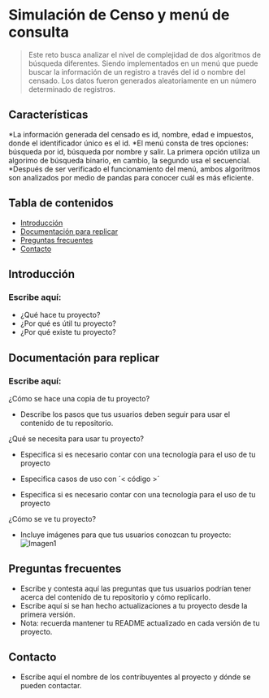 # Simulación de Censo y menú de consulta
> Este reto busca analizar el nivel de complejidad de dos algoritmos de búsqueda diferentes. Siendo implementados en un menú que puede buscar la información de un registro a través del id o nombre del censado. Los datos fueron generados aleatoriamente en un número determinado de registros. 

## Características
*La información generada del censado es id, nombre, edad e impuestos, donde el identificador único es el id. 
*El menú consta de tres opciones: búsqueda por id, búsqueda por nombre y salir. La primera opción utiliza un algorimo de búsqueda binario, en cambio, la segundo usa el secuencial. 
*Después de ser verificado el funcionamiento del menú, ambos algoritmos son analizados por medio de pandas para conocer cuál es más eficiente.

## Tabla de contenidos
* [Introducción](#introduccion)
* [Documentación para replicar](#replicar)
* [Preguntas frecuentes](#preguntas)
* [Contacto](#contacto)

## Introducción <a name="introduccion"></a> 
  ### Escribe aquí:
  - ¿Qué hace tu proyecto?
  - ¿Por qué es útil tu proyecto?
  - ¿Por qué existe tu proyecto?


## Documentación para replicar <a name="replicar"></a> 
  ### Escribe aquí:
  ¿Cómo se hace una copia de tu proyecto?
  - Describe los pasos que tus usuarios deben seguir para usar el contenido de  tu repositorio.

  ¿Qué se necesita para usar tu proyecto?
  - Especifica si es necesario contar con una tecnología para el uso de tu proyecto
  - Especifica casos de uso con ´< código >´

  - Especifica si es necesario contar con una tecnología para el uso de tu proyecto

  ¿Cómo se ve tu proyecto?
  - Incluye imágenes para que tus usuarios conozcan tu proyecto:
  ![Imagen1](https://user-images.githubusercontent.com/69361149/160888732-44fef9de-b60b-43e3-ba1e-1bf1ae004b52.png)

## Preguntas frecuentes <a name="preguntas"></a> 
- Escribe y contesta aquí las preguntas que tus usuarios podrían tener acerca del contenido de tu repositorio y cómo replicarlo.
- Escribe aquí si se han hecho actualizaciones a tu proyecto desde la primera versión.
- Nota: recuerda mantener tu README actualizado en cada versión de tu proyecto.

## Contacto 
- Escribe aquí el nombre de los contribuyentes al proyecto y dónde se pueden contactar.
